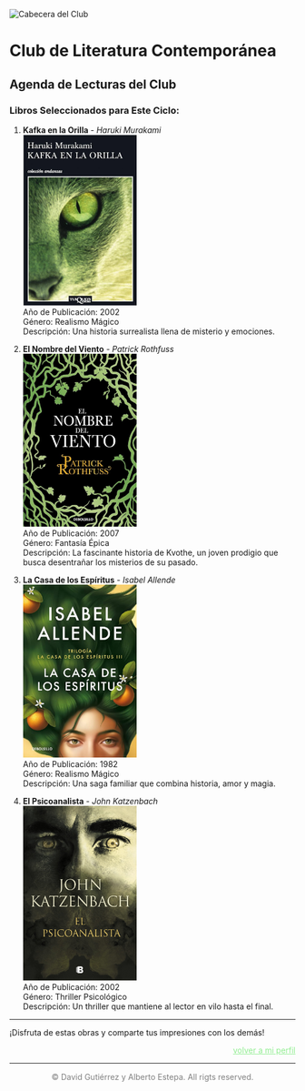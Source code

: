 ![Cabecera del Club](../../imagenes/5.Club_Contemporanea/contem_cabecera.png)

# Club de Literatura Contemporánea

## Agenda de Lecturas del Club

### Libros Seleccionados para Este Ciclo:

1. **Kafka en la Orilla** - *Haruki Murakami*  
   <img src="../../imagenes/Portadas_Libros/Kafka.jpg" alt="Portada de Kafka en la Orilla" width="200px">  
   Año de Publicación: 2002  
   Género: Realismo Mágico  
   Descripción: Una historia surrealista llena de misterio y emociones.

2. **El Nombre del Viento** - *Patrick Rothfuss*  
   <img src="../../imagenes/Portadas_Libros/Elnombredelviento.jpg" alt="Portada de El Nombre del Viento" width="200px">  
   Año de Publicación: 2007  
   Género: Fantasía Épica  
   Descripción: La fascinante historia de Kvothe, un joven prodigio que busca desentrañar los misterios de su pasado.


3. **La Casa de los Espíritus** - *Isabel Allende*  
   <img src="../../imagenes/Portadas_Libros/allende.jpg" alt="Portada de La Casa de los Espíritus" width="200px">  
   Año de Publicación: 1982  
   Género: Realismo Mágico  
   Descripción: Una saga familiar que combina historia, amor y magia.

4. **El Psicoanalista** - *John Katzenbach*  
   <img src="../../imagenes/Portadas_Libros/Psicoanalista.jpg" alt="Portada de El Psicoanalista" width="200px">  
   Año de Publicación: 2002  
   Género: Thriller Psicológico  
   Descripción: Un thriller que mantiene al lector en vilo hasta el final.

---

¡Disfruta de estas obras y comparte tus impresiones con los demás!

<a href="../mi_perfil.md" style=" color: lightgreen ;display: block;text-align: right;">volver a mi perfil</a>

----

<p style="text-align: center;color:grey; margin-top: 3%"> 
&copy David Gutiérrez y Alberto Estepa. All rigts reserved.
</p>